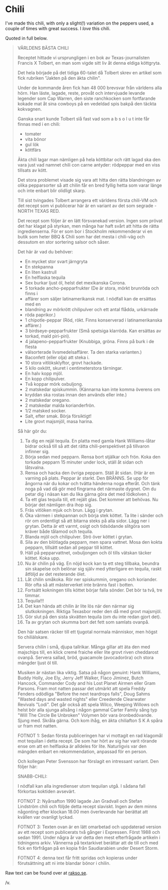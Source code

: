 Chili
=====

I've made this chili, with only a slight(!) variation on the peppers used,
a couple of times with great success. I *love* this chili.

Quoted in full below.

> VÄRLDENS BÄSTA CHILI
> 
> Receptet hittade vi ursprungligen i en bok av Texas-journalisten
> Francis X Tolbert, en man som vigde sitt liv åt denna eldiga köttgryta. 
> 
> Det hela började på det tidiga 60-talet då Tolbert skrev en artikel som
> fick rubriken "Jakten på den äkta chilin". 
> 
> Under de kommande åren fick han 48 000 brevsvar från världens alla
> hörn. Han läste, lagade, reste, provåt och intervjuade levande legender 
> som Cap Warren, den siste ranchkocken som fortfarande kokade 
> mat åt sina cowboys på en vedeldad spis bakpå den täckta kokvagnen. 
> 
> Ganska snart kunde Tolbert slå fast vad som a b s o l u t inte får
> finnas med i en chili:
> 
> * tomater
> * vita bönor
> * gul lök
> * köttfärs
>
> Äkta chili lagar man nämligen på hela köttbitar och rätt lagad ska den
> vara just vad namnet chili con carne antyder: rödpeppar med en 
> viss tillsats av kött. 
> 
> Det stora problemet visade sig vara att hitta den rätta blandningen av
> olika pepparsorter så att chilin får en bred fyllig hetta som varar länge 
> och inte enbart blir olidligt skarp. 
> 
> Till sist tvingades Tolbert arrangera ett världens första chili-VM och det 
> recept som vi publicerar här är en variant av det som segrade 
> \- NORTH TEXAS RED. 
> 
> Det recept som följer är en lätt försvanekad version. Ingen som prövat det har 
> klagat på styrkan, men många har haft svårt att hitta de rätta ingredienserna. 
> För er som bor i Stockholm rekommenderar vi en butik som heter BBQ & Chili
> som har det mesta i chili-väg och dessutom en stor sortering salsor och såser.
> 
> Det här är vad du behöver:
> 
> * En mycket stor svart järngryta
> * En stekpanna
> * En liten kastrull
> * En helflaska tequila
> * Sex burkar ljust öl, helst det mexikanska Corona.
> * 5 torkade ancho-pepparfrukter (De är stora, mörkt brunröda och finns i
> * affärer som säljer latinamerikansk mat. I nödfall kan de ersättas med en 
> * blandning av mörkrött chilipulver och ett antal flådda, urkärnade 
> * röda paprikor.)
> * 1 chipotle-peppar (Röd, rökt. Finns konserverad i latinamerikanska
> * affärer.)
> * 3 birdseye-pepparfrukter (Små spetsiga klarröda. Kan ersättas av
> * torkad, mald piri-piri).
> * 4 jalapeno-pepparfrukter (Knubbiga, gröna. Finns på burk i de flesta
> * välsorterade livsmedelsaffärer. Ta den starka varianten.)
> * Baconfett (eller olja) att steka i.
> * 10 stora vitlöksklyftor, grovt hackade.
> * 5 kilo oxkött, skuret i centimeterstora tärningar.
> * En halv kopp mjöl.
> * En kopp chilipulver.
> * Två koppar mörk oxbuljong.
> * 2 matskedar spiskummin. (Kännarna kan inte komma överens om 
> * kryddan ska rostas innan den används eller inte.)
> * 2 matskedar oregano.
> * 2 matskedar malda korianderfrön.
> * 1/2 matsked socker.
> * Salt, efter smak. Börja försiktigt!
> * Lite grovt majsmjöl, masa harina.
>
> Så här gör du:
> 
> 1. Ta dig en rejäl tequila. En platta med gamla Hank Williams-låtar bidrar
> också till så att det rätta chili-perspektivet på tillvaron infinner sig.
> 2. Börja sedan med pepparn. Rensa bort stjälkar och frön. Koka den torkade
> pepparn 15 minuter under lock, ställ åt sidan och låtsvalna.
> 3. Rensa och hacka den övriga pepparn. Ställ åt sidan. (Här är 
> en varning på plats. Peppar är starkt. Den BRÄNNS. Se upp för
> ångorna när du kokar och tvätta händerna noga efteråt. Och 
> tänk noga på vad då gör med fingrarna det närmaste dygnet. 
> Om du petar dig i näsan kan du lika gärna göra det med
> lödkolven.)
> 4. Ta ett glas tequila till, ett rejält glas. Det kommer att behövas. Nu
> börjar det nämligen dra ihop sig.
> 5. Fräs vitlöken mjuk och brun. Lägg i grytan.
> 6. Öka värmen i stekpannan och börja stek köttet. Ta lite i sänder och rör
> om ordentligt så att bitarna steks på alla sidor. Lägg ner i grytan. Detta är 
> ett varmt, osigt och tidsödande slitgöra som kräver både tålamod och tequila.
> 7. Blanda mjöl och chilipulver. Strö över köttet i grytan.
> 8. Sila av den blötlagda pepparn, men spara vattnet. Mosa den kokta
> pepparn, tillsätt sedan all peppar till köttet.
> 9. Häll på pepparvattnet, oxbuljongen och öl tills vätskan täcker köttet.
> Koka upp.
> 10. Nu är chilin på väg. En nöjd kock kan ta ett steg tillbaka, beundra sin
> skapelse och belönar sig själv med ytterligare en tequila, raskt åtföljd 
> av det resterande ölet.
> 11. Låt chilin småkoka. Rör ner spiskummin, oregano och koriander. Rör ofta
> så att mästerverket inte bränns fast i botten.
> 12. Fortsätt kokningen tills köttet börjar falla sönder. Det bör ta två,
> tre timmar.
> 13. Tequila!!!
> 14. Det kan hända att chilin är lite lös när den närmar sig slutkokningen.
> Riktiga Texasbor reder den då med grovt majsmjöl.
> 15. Gör slut på den sista skvätten tequila (om du inte redan gjort det).
> 16. Ta av grytan och skumma bort det fett som samlats ovanpå.
>
> Den här satsen räcker till ett tjugotal normala människor, men högst
> tio chiliälskare. 
> 
> Servera chilin i små, djupa tallrikar. Många gillar att äta den med
> majschips till, en klick cremé fraiche eller lite grovt riven cheddarost
> ovanpå. Servera sallad, bröd, guacamole (avocadoröra) och stora
> mängder ljust öl till. 
> 
> Musiken är nästan lika viktig. Satsa på någon genuint: Hank Williams,
> Buddy Holly, Joe Ely, Jerry Jeff Walker, Flaco Jiminez, Butch Hancock, 
> Commander Cody and his Lost Planet Airmen eller Gram Parsons. 
> Fram mot natten passar det utmärkt att spela Freddy Fenders odödliga 
> "Before the next teardrops falls", Doug Sahms "Wasted days and wasted
> nights" eller Creedende Clearwater Revivals "Lodi". 
> Det går också att spela Wilco, Weeping Willows och helst bör alla sjunga 
> allsång i någon gammal Carter Family sång typ "Will The Circle Be Unbroken"
> Volymen bör vara öronbedövande. Sjung med. Skråla gärna. Och kom ihåg,
> en äkta chiliafton S K A spåra ur fram mot natten.
> 
> FOTNOT 1: Sedan första publiceringen har vi mottagit en rad klagomål mot
> tequilan i detta recept. De som har hört av sig har varit rörande ense om 
> att en helflaska är alldeles för lite. Naturligvis var den mängden enbart en 
> rekommendation, anpassad för en person. 
> 
> Och kollegan Peter Svensson har förslagit en intressant variant. Den
> följer här: 
> 
> SNABB-CHILI: 
> 
> I nödfall kan alla ingredienser utom tequilan utgå. I sådana fall
> förkortas koktiden avsevärt.
> 
> FOTNOT 2: Nyårsafton 1990 lagade Jan Gradvall och Stefan 
> Lindström chili och följde detta recept slaviskt. Ingen av dem 
> minns någonting efter klockan 18.00 men överlevande har berättat 
> att kvällen var ovanligt lyckad.
> 
> FOTNOT 3: Texten ovan är en lätt omarbetad och uppdaterad 
> version av ett recept som publicerats två gånger i Expressen. Först 
> 1988 och sedan 1991. Under några år var detta den mest efterfrågade 
> artikeln i tidningens arkiv. Vännerna på textarkivet berättar att de till 
> och med fick en förfrågan på en kopia från Saudiarabien under 
> Desert Storm.
> 
> FOTNOT 4: denna text får fritt spridas och kopieras under förutsättning
> att ni inte blandar bönor i chilin.
> 

Raw text can be found over at [rakso.se](http://rakso.se/chili.htm).

/v.
